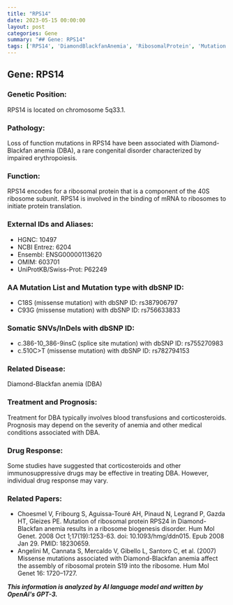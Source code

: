 ```yaml
---
title: "RPS14"
date: 2023-05-15 00:00:00
layout: post
categories: Gene
summary: "## Gene: RPS14"
tags: ['RPS14', 'DiamondBlackfanAnemia', 'RibosomalProtein', 'Mutation', 'Treatment', 'Prognosis', 'DrugResponse', 'GeneticInformationAnalysis']
---
```


## Gene: RPS14
### Genetic Position:
RPS14 is located on chromosome 5q33.1.

### Pathology:
Loss of function mutations in RPS14 have been associated with Diamond-Blackfan anemia (DBA), a rare congenital disorder characterized by impaired erythropoiesis.

### Function:
RPS14 encodes for a ribosomal protein that is a component of the 40S ribosome subunit. RPS14 is involved in the binding of mRNA to ribosomes to initiate protein translation.

### External IDs and Aliases:
- HGNC: 10497
- NCBI Entrez: 6204
- Ensembl: ENSG00000113620
- OMIM: 603701
- UniProtKB/Swiss-Prot: P62249

### AA Mutation List and Mutation type with dbSNP ID:
- C18S (missense mutation) with dbSNP ID: rs387906797
- C93G (missense mutation) with dbSNP ID: rs756633833

### Somatic SNVs/InDels with dbSNP ID:
- c.386-10_386-9insC (splice site mutation) with dbSNP ID: rs755270983
- c.510C>T (missense mutation) with dbSNP ID: rs782794153

### Related Disease:
Diamond-Blackfan anemia (DBA)

### Treatment and Prognosis:
Treatment for DBA typically involves blood transfusions and corticosteroids. Prognosis may depend on the severity of anemia and other medical conditions associated with DBA.

### Drug Response:
Some studies have suggested that corticosteroids and other immunosuppressive drugs may be effective in treating DBA. However, individual drug response may vary.

### Related Papers:
- Choesmel V, Fribourg S, Aguissa-Touré AH, Pinaud N, Legrand P, Gazda HT, Gleizes PE. Mutation of ribosomal protein RPS24 in Diamond-Blackfan anemia results in a ribosome biogenesis disorder. Hum Mol Genet. 2008 Oct 1;17(19):1253-63. doi: 10.1093/hmg/ddn015. Epub 2008 Jan 29. PMID: 18230659.
- Angelini M, Cannata S, Mercaldo V, Gibello L, Santoro C, et al. (2007) Missense mutations associated with Diamond-Blackfan anemia affect the assembly of ribosomal protein S19 into the ribosome. Hum Mol Genet 16: 1720–1727.

**_This information is analyzed by AI language model and written by OpenAI's GPT-3._**